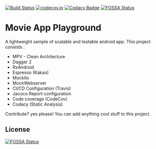 [![Build Status](https://travis-ci.org/anton46/Movie-App-Playground.svg?branch=master)](https://travis-ci.org/anton46/Movie-App-Playground)
[![codecov.io](https://codecov.io/gh/anton46/movie-app-playground/branch/master/graph/badge.svg)](https://codecov.io/gh/anton46/movie-app-playground)
[![Codacy Badge](https://api.codacy.com/project/badge/Grade/78adfa0255044601b1def6ba29a60954)](https://www.codacy.com/app/anton46/Movie-App-Playground?utm_source=github.com&amp;utm_medium=referral&amp;utm_content=anton46/Movie-App-Playground&amp;utm_campaign=Badge_Grade)
[![FOSSA Status](https://app.fossa.io/api/projects/git%2Bgithub.com%2Fanton46%2FMovie-App-Playground.svg?type=shield)](https://app.fossa.io/projects/git%2Bgithub.com%2Fanton46%2FMovie-App-Playground?ref=badge_shield)

# Movie App Playground
A lightweight sample of scalable and testable android app. This project consists :
- MPV - Clean Architecture
- Dagger 2
- RxAndroid
- Espresso (Kakao)
- Mockito
- MockWebserver
- CI/CD Configuration (Travis)
- Jacoco Report configuration  
- Code coverage (CodeCov)
- Codacy (Static Analysis)

Contribute? yes please! You can add anything cool stuff to this project.

## License
[![FOSSA Status](https://app.fossa.io/api/projects/git%2Bgithub.com%2Fanton46%2FMovie-App-Playground.svg?type=large)](https://app.fossa.io/projects/git%2Bgithub.com%2Fanton46%2FMovie-App-Playground?ref=badge_large)

